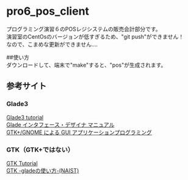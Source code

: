 # pro6_pos_client
プログラミング演習６のPOSレジシステムの販売会計部分です。  
演習室のCentOsのバージョンが低すぎるため、"git push"ができません！  
なので、こまめな更新ができません....  

##使い方  
ダウンロードして、端末で"make"すると、"pos"が生成されます。  

## 参考サイト    
### Glade3  
[Glade3 tutorial](https://wiki.gnome.org/action/show/Apps/Glade/Tutorials?action=show&redirect=Glade%2FTutorials)  
[Glade インタフェース・デザイナ マニュアル](https://developer.gnome.org/glade3/stable/index.html.ja)  
[GTK+/GNOME による
GUI アプリケーションプログラミング](http://wiki.cis.iwate-u.ac.jp/~suzuki/Soft/GUI-Application-Programming-20070430.pdf)  

### GTK（GTK+ではない）  
[GTK Tutorial](http://lmj.nagaokaut.ac.jp/~lu/programming/gtk_tut_ja/gtk_tut_ja.html)  
[GTK -gladeの使い方-(NAIST)](https://robotics.naist.jp/edu/text/?Robotics%2FGTK)  
